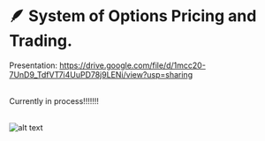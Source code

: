 # :feather: System of Options Pricing and Trading.


Presentation: https://drive.google.com/file/d/1mcc20-7UnD9_TdfVT7i4UuPD78j9LENi/view?usp=sharing

\
Currently in process!!!!!!!




\
![alt text](https://h2.gifposter.com/bingImages/FalcoPeregrinus_EN-US12306031452_1920x1080.jpg)



